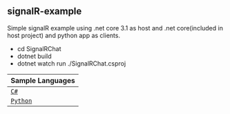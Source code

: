 ## signalR-example

Simple signalR example using .net core 3.1 as host and .net core(included in host project) and python app as clients.

* cd SignalRChat
* dotnet build
* dotnet watch run ./SignalRChat.csproj

| Sample Languages |
| -------- |
| [`C#`](https://docs.microsoft.com/tr-tr/aspnet/core/tutorials/signalr?view=aspnetcore-5.0&tabs=visual-studio ". Net Core") |
| [`Python`](https://pypi.org/project/signalrcore/ "Python")
